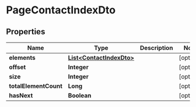 # PageContactIndexDto

## Properties
Name | Type | Description | Notes
------------ | ------------- | ------------- | -------------
**elements** | [**List&lt;ContactIndexDto&gt;**](ContactIndexDto.md) |  |  [optional]
**offset** | **Integer** |  |  [optional]
**size** | **Integer** |  |  [optional]
**totalElementCount** | **Long** |  |  [optional]
**hasNext** | **Boolean** |  |  [optional]
